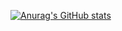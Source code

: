 [![Anurag's GitHub stats](https://github-readme-stats.vercel.app/api?username=gdmuller)](https://github.com/anuraghazra/github-readme-stats)
